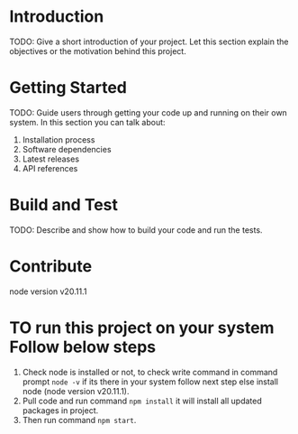 # Introduction 
TODO: Give a short introduction of your project. Let this section explain the objectives or the motivation behind this project. 

# Getting Started
TODO: Guide users through getting your code up and running on their own system. In this section you can talk about:
1.	Installation process
2.	Software dependencies
3.	Latest releases
4.	API references

# Build and Test
TODO: Describe and show how to build your code and run the tests. 

# Contribute
node version v20.11.1

# TO run this project on your system Follow below steps
1. Check node is installed or not, to check write command in command prompt `node -v` if its there in your system follow next step else install node (node version v20.11.1).
2. Pull code and run command `npm install` it will install all updated packages in project.
3. Then run command `npm start`.
